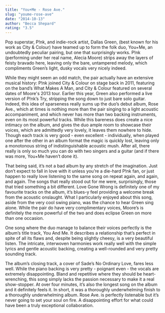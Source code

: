 ```yaml
---
title: "You+Me - Rose Ave."
slug: "youme-rose-ave"
date: "2014-10-13"
author: "Becca Shepard"
rating: "3.5"
---
```


Pop superstar, P!nk, and indie-rock artist, Dallas Green, (best known for his work as City & Colour) have teamed up to form the folk duo, You+Me, an undoubtedly peculiar pairing, but one that surprisingly works. P!nk (performing under her real name, Alecia Moore) strips away the layers of feisty bravado here, leaving only the bare, untampered melody, which compliments Green’s light, dusky vocals very nicely indeed.

While they might seem an odd match, the pair actually have an extensive musical history: P!nk joined City & Colour on stage back in 2011, featuring on the band’s What Makes A Man, and City & Colour featured on several dates of Moore's 2013 tour. Earlier this year, Green also performed a live version of P!nk’s Try, stripping the song down to just bare solo guitar. Indeed, this idea of sparseness really sums up the duo’s debut album, Rose Ave., which at times is nothing more than the pair singing to a light acoustic accompaniment, and which never has more than two backing instruments, even on its most powerful tracks. While this bareness does create a nice intimacy on the album, and gives the duo ample room to showcase their voices, which are admittedly very lovely, it leaves them nowhere to hide. Though each track is very good - even excellent - individually, when played one after the other in an album format the magic is quickly lost, leaving only a monotonous string of indistinguishable acoustic mush. After all, there really is only so much you can do with two singers and a guitar (and if there was more, You+Me haven’t done it).

That being said, it’s not a bad album by any stretch of the imagination. Just don’t expect to fall in love with it unless you’re a die-hard P!nk fan, or just happen to really love listening to the same song on repeat again, and again, and again. The songs that really stood out for me were, surprisingly, those that tried something a bit different. Love Gone Wrong is definitely one of my favourite tracks on the album, it’s blues-y feel providing a welcome break from the acoustic onslaught. What I particularly enjoyed about this song, aside from the very cool swing piano, was the chance to hear Green sing alone. While the pair do have very complimentary voices, Moore’s is definitely the more powerful of the two and does eclipse Green on more than one occasion.

One song where the duo manage to balance their voices perfectly is the album’s title track, You And Me. It describes a relationship that’s perfect in spite of all its flaws and, despite being slightly cheesy, is a very beautiful listen. The intricate, interwoven harmonies work really well with the simple lyrics and gentle acoustic backing, creating a well-rounded and very pretty sounding track.

The album’s closing track, a cover of Sade’s No Ordinary Love, fares less well. While the piano backing is very pretty - poignant even - the vocals are extremely disappointing. Bland and repetitive where they should be heart-wrenching, this song simply lacks the passion necessary to make it a real show-stopper. At over four minutes, it’s also the longest song on the album and it definitely feels it. In short, it was a thoroughly underwhelming finish to a thoroughly underwhelming album. Rose Ave. is perfectly listenable but it’s never going to set your soul on fire. A disappointing effort for what could have been a truly exceptional collaboration.
